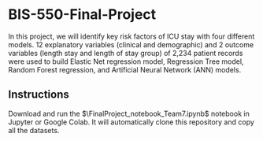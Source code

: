 # BIS-550-Final-Project
In this project, we will identify key risk factors of ICU stay with four different models.
12 explanatory variables (clinical and demographic) and 2 outcome variables (length stay and length of stay group) of 2,234 patient records were used to build Elastic Net regression model, Regression Tree model, Random Forest regression, and Artificial Neural Network (ANN) models.

## Instructions
Download and run the $\FinalProject_notebook_Team7.ipynb\$ notebook in Jupyter or Google Colab. It will automatically clone this repository and copy all the datasets. 
